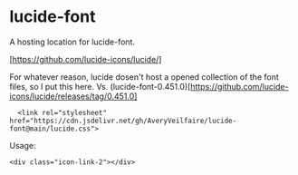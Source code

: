 # lucide-font
A hosting location for lucide-font.

[https://github.com/lucide-icons/lucide/]

For whatever reason, lucide dosen't host a opened collection of the font files, so I put this here. Vs. (lucide-font-0.451.0)[https://github.com/lucide-icons/lucide/releases/tag/0.451.0]

```
  <link rel="stylesheet" href="https://cdn.jsdelivr.net/gh/AveryVeilfaire/lucide-font@main/lucide.css">
```

Usage:
```
<div class="icon-link-2"></div>
```
